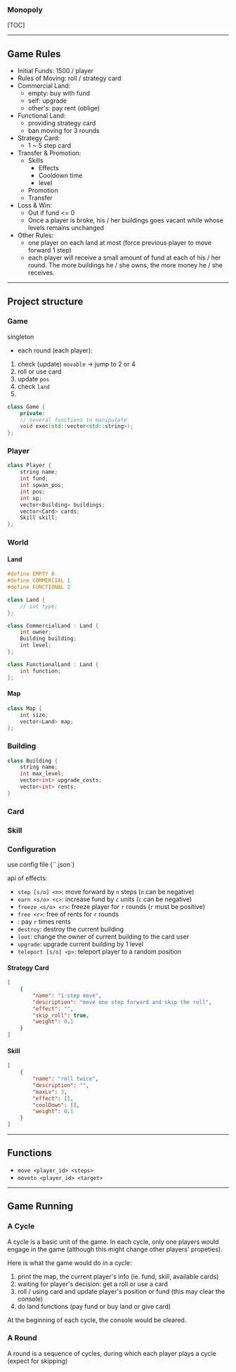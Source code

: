 ### Monopoly

[TOC]

***

## Game Rules

* Initial Funds: 1500 / player
* Rules of Moving: roll / strategy card
* Commercial Land:
    * empty: buy with fund
    * self: upgrade
    * other's: pay rent (oblige)
* Functional Land:
    * providing strategy card
    * ban moving for 3 rounds
* Strategy Card:
    * 1 ~ 5 step card
* Transfer & Promotion:
    * Skills
        * Effects
        * Cooldown time
        * level
    * Promotion
    * Transfer
* Loss & Win:
  * Out if fund <= 0
  * Once a player is broke, his / her buildings goes vacant while whose levels remains unchanged
* Other Rules:
  * one player on each land at most (force previous player to move forward 1 step)
  * each player will receive a small amount of fund at each of his / her round. The more buildings he / she owns, the
    more money he / she receives.

***

## Project structure

### Game

singleton

* each round (each player):

1. check (update) `movable` -> jump to 2 or 4
2. roll or use card
3. update `pos`
4. check `land`
5. 

```c++
class Game {
    private:
    // several functions to manipulate
    void exec(std::vector<std::string>);
};
```
### Player

```c++
class Player {
    string name;
    int fund;
    int spwan_pos;
    int pos;
    int xp;
    vector<Building> buildings;
    vector<Card> cards;
    Skill skill;
};
```

### World

#### Land

```c++
#define EMPTY 0
#define COMMERCIAL 1
#define FUNCTIONAL 2

class Land {
    // int type;
};

class CommercialLand : Land {
    int owner;
    Building building;
    int level;
};

class FunctionalLand : Land {
    int function;
};
```

#### Map

```c++
class Map {
    int size;
    vector<Land> map;
};
```

### Building

```c++
class Building {
    string name;
    int max_level;
    vector<int> upgrade_costs;
    vector<int> rents;
}
```



### Card

### Skill


### Configuration

use config file (``.json`)

api of effects:

* `step [s/o] <n>`: move forward by `n` steps (`n` can be negative)
* `earn <s/o> <c>`: increase fund by `c` units (`c` can be negative)
* `freeze <s/o> <r>`: freeze player for `r` rounds (`r` must be positive)
* `free <r>`: free of rents for `r` rounds
* : pay `r` times rents
* `destroy`: destroy the current building
* `loot`: change the owner of current building to the card user
* `upgrade`: upgrade current building by 1 level
* `teleport [s/o] <p>`: teleport player to a random position

#### Strategy Card

```json
[
    {
        "name": "1-step move",
        "description": "move one step forward and skip the roll",
        "effect": "",
        "skip_roll": true,
        "weight": 0.1
    }
]
```

#### Skill

```json
[
    {
        "name": "roll twice",
        "description": "",
        "maxLv": 3,
        "effect": [],
        "coolDown": [],
        "weight": 0.1
    }
]
```

***

## Functions

* `move <player_id> <steps>`
* `moveto <player_id> <target>`

***

## Game Running

### A Cycle

A cycle is a basic unit of the game. In each cycle, only one players would engage in the game (although this might change other players' propeties). 

Here is what the game would do in a cycle:

1. print the map, the current player's info (ie. fund, skill, available cards)
2. waiting for player's decision: get a roll or use a card
3. roll / using card and update player's position or fund (this may clear the console)
4. do land functions (pay fund or buy land or give card)

At the beginning of each cycle, the console would be cleared.

### A Round

A round is a sequence of cycles, during which each player plays a cycle (expect for skipping)
